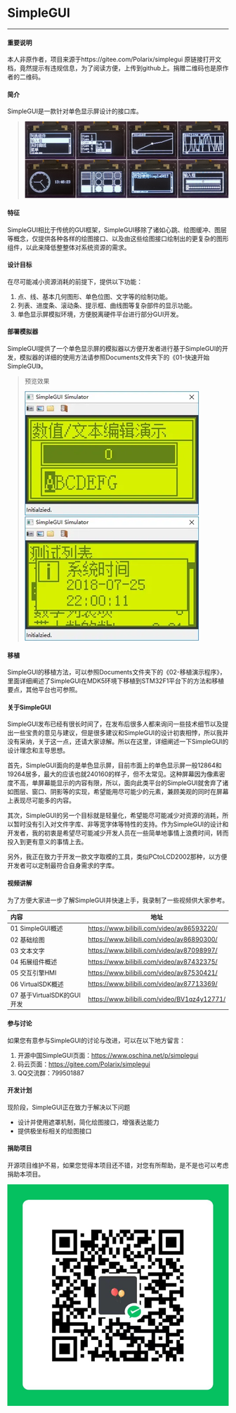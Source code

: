 # SimpleGUI

---
#### 重要说明
本人非原作者，项目来源于https://gitee.com/Polarix/simplegui
原链接打开文档，竟然提示有违规信息，为了阅读方便，上传到github上。捐赠二维码也是原作者的二维码。

#### 简介

SimpleGUI是一款针对单色显示屏设计的接口库。

> ![SimpleGUI在SSD1306主控制器的OLED显示屏上的显示效果](Images/Perview.png "SimpleGUI在SSD1306主控制器的OLED显示屏上的显示效果")

#### 特征

SimpleGUI相比于传统的GUI框架，SimpleGUI移除了诸如心跳、绘图缓冲、图层等概念，仅提供各种各样的绘图接口、以及由这些绘图接口绘制出的更复杂的图形组件，以此来降低整整体对系统资源的需求。

#### 设计目标

在尽可能减小资源消耗的前提下，提供以下功能：

1. 点、线、基本几何图形、单色位图、文字等的绘制功能。
2. 列表、进度条、滚动条、提示框、曲线图等复杂部件的显示功能。
3. 单色显示屏模拟环境，方便脱离硬件平台进行部分GUI开发。

#### 部署模拟器

SimpleGUI提供了一个单色显示屏的模拟器以方便开发者进行基于SimpleGUI的开发，模拟器的详细的使用方法请参照Documents文件夹下的《01-快速开始SimpleGUI》。

> 预览效果
> 
> ![模拟器预览1](Images/Simulator01.png "模拟器预览1")
> ![模拟器预览2](Images/Simulator02.png "模拟器预览2")

#### 移植

SimpleGUI的移植方法，可以参照Documents文件夹下的《02-移植演示程序》，里面详细阐述了SimpleGUI在MDK5环境下移植到STM32F1平台下的方法和移植要点，其他平台也可参照。

#### 关于SimpleGUI

SimpleGUI发布已经有很长时间了，在发布后很多人都来询问一些技术细节以及提出一些宝贵的意见与建议，但是很多建议和SimpleGUI的设计初衷相悖，所以我并没有采纳，关于这一点，还请大家谅解。所以在这里，详细阐述一下SimpleGUI的设计理念和主导思想。

首先，SimpleGUI面向的是单色显示屏，目前市面上的单色显示屏一般12864和19264居多，最大的应该也就240160的样子，但不太常见。这种屏幕因为像素密度不高，单屏幕能显示的内容有限，所以，面向此类平台的SimpleGUI就舍弃了诸如图层、窗口、阴影等的实现，希望能用尽可能少的元素，兼顾美观的同时在屏幕上表现尽可能多的内容。

其次，SimpleGUI的另一个目标就是轻量化，希望能尽可能减少对资源的消耗，所以暂时没有引入对文件字库、非等宽字体等特性的支持。作为SimpleGUI的设计和开发者，我的初衷是希望尽可能减少开发人员在一些简单地事情上浪费时间，转而投入到更有意义的事情上去。

另外，我正在致力于开发一款文字取模的工具，类似PCtoLCD2002那种，以方便开发者可以定制最符合自身需求的字库。

#### 视频讲解

为了方便大家进一步了解SimpleGUI并快速上手，我录制了一些视频供大家参考。  

| 内容                    | 地址                                           |
|:--------------------- | -------------------------------------------- |
| 01 SimpleGUI概述        | https://www.bilibili.com/video/av86593220/   |
| 02 基础绘图               | https://www.bilibili.com/video/av86890300/   |
| 03 文本文字               | https://www.bilibili.com/video/av87098997/   |
| 04 拓展组件概述             | https://www.bilibili.com/video/av87432375/   |
| 05 交互引擎HMI            | https://www.bilibili.com/video/av87530421/   |
| 06 VirtualSDK概述       | https://www.bilibili.com/video/av87713369/   |
| 07 基于VirtualSDK的GUI开发 | https://www.bilibili.com/video/BV1qz4y12771/ |

#### 参与讨论

如果您有意参与SimpleGUI的讨论与改进，可以在以下地方留言：

1. 开源中国SimpleGUI页面：https://www.oschina.net/p/simplegui
2. 码云页面：https://gitee.com/Polarix/simplegui
3. QQ交流群：799501887

#### 开发计划

现阶段，SimpleGUI正在致力于解决以下问题

- 设计并使用遮罩机制，简化绘图接口，增强表达能力
- 提供极坐标相关的绘图接口

#### 捐助项目

开源项目维护不易，如果您觉得本项目还不错，对您有所帮助，是不是也可以考虑捐助本项目。

![](Images/WeiChatQRCode.png "微信二维码")
